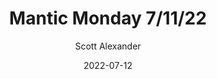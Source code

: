 ---
layout: podcast
title: "Mantic Monday 7/11/22"
author: Scott Alexander
description: https://astralcodexten.substack.com/p/mantic-monday-71122
date: 2022-07-12
length: 1887177
duration: 472
guid: mantic-monday-71122
---